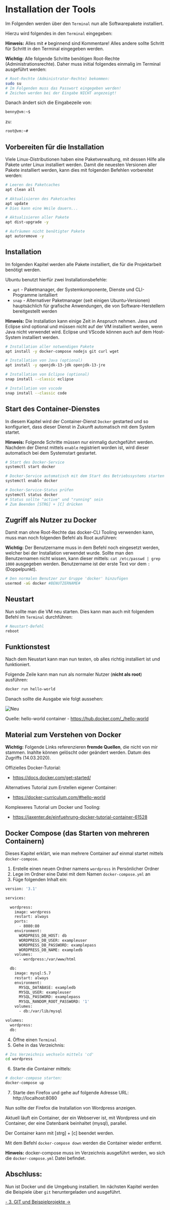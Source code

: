 # Installation der Tools

Im Folgenden werden über den `Terminal` nun alle Softwarepakete installiert.

Hierzu wird folgendes in den `Terminal` eingegeben:

**Hinweis:** Alles mit `#` beginnend sind Kommentare!
Alles andere sollte Schritt für Schritt in den Terminal eingegeben werden.

**Wichtig:** Alle folgende Schritte benötigen Root-Rechte (Administrationsrechte). Daher muss initial folgendes einmalig im Terminal ausgeführt werden:

```sh
# Root-Rechte (Administrator-Rechte) bekommen:
sudo su
# Im Folgenden muss das Passwort eingegeben werden!
# Zeichen werden bei der Eingabe NICHT angezeigt!
```

Danach ändert sich die Eingabezeile von:
```sh
benny@vm:~$
```
zu:
```sh
root@vm:~#
```

## Vorbereiten für die Installation

Viele Linux-Distributionen haben eine Paketverwaltung, mit dessen Hilfe alle Pakete unter Linux installiert werden.
Damit die neuesten Versionen aller Pakete installiert werden, kann dies mit folgenden Befehlen vorbereitet werden:

```sh
# Leeren des Paketcaches
apt clean all

# Aktualisieren des Paketcaches
apt update
# Dies kann eine Weile dauern...

# Aktualisieren aller Pakete
apt dist-upgrade -y

# Aufräumen nicht benötigter Pakete
apt autoremove -y
```

## Installation

Im folgenden Kapitel werden alle Pakete installiert, die für die Projektarbeit benötigt werden.

Ubuntu benutzt hierfür zwei Installationsbefehle:
 * `apt` - Paketmanager, der Systemkomponente, Dienste und CLI-Programme isntalliert
 * `snap` - Alternativer Paketmanager (seit einigen Ubuntu-Versionen) hauptsächlich für grafische Anwendungen, die von Software-Herstellern bereitgestellt werden

**Hinweis:** Die Installation kann einige Zeit in Anspruch nehmen. Java und Eclipse sind optional und müssen nicht auf der VM installiert werden, wenn Java nicht verwendet wird. Eclipse und VScode können auch auf dem Host-System installiert werden.

```sh
# Installation aller notwendigen Pakete
apt install -y docker-compose nodejs git curl wget 

# Installation von Java (optional)
apt install -y openjdk-13-jdk openjdk-13-jre

# Installation von Eclipse (optional)
snap install --classic eclipse

# Installation von vscode
snap install --classic code
```

## Start des Container-Dienstes

In diesem Kapitel wird der Container-Dienst `Docker` gestarted und so konfiguriert, dass dieser Dienst in Zukunft automatisch mit dem System startet.

**Hinweis:** Folgende Schritte müssen nur einmalig durchgeführt werden. Nachdem der Dienst mittels `enable` registriert worden ist, wird dieser automatisch bei dem Systemstart gestartet.

```sh
# Start des Docker-Service
systemctl start docker

# Docker-Service automatisch mit dem Start des Betriebssystems starten
systemctl enable docker

# Docker-Service-Status prüfen
systemctl status docker
# Status sollte "active" und "running" sein
# Zum Beenden [STRG] + [C] drücken
```

## Zugriff als Nutzer zu Docker

Damit man ohne Root-Rechte das docker-CLI Tooling verwenden kann, muss man noch folgenden Befehl als Root ausführen:

**Wichtig:** Der Benutzername muss in dem Befehl noch eingesetzt werden, welcher bei der Installation verwendet wurde. Sollte man den Benutzernamen nicht wissen, kann dieser mittels: `cat /etc/passwd | grep 1000` ausgegeben werden. Benutzername ist der erste Text vor dem `:` (Doppelpunkt).

```sh
# Den normalen Benutzer zur Gruppe 'docker' hinzufügen
usermod -aG docker #BENUTZERNAME#
```

## Neustart

Nun sollte man die VM neu starten. Dies kann man auch mit folgendem Befehl im `Terminal` durchführen:

```sh
# Neustart-Befehl
reboot
```

## Funktionstest

Nach dem Neustart kann man nun testen, ob alles richtig installiert ist und funktioniert.

Folgende Zeile kann man nun als normaler Nutzer (**nicht als root**) ausführen:

```sh
docker run hello-world
```

Danach sollte die Ausgabe wie folgt aussehen:

![Neu](1.png)

Quelle: hello-world container - https://hub.docker.com/_/hello-world

## Material zum Verstehen von Docker

**Wichtig:** Folgende Links referenzieren **fremde Quellen**, die nicht von mir stammen. Inahlte können gelöscht oder geändert werden. Datum des Zugriffs (14.03.2020).

Offizielles Docker-Tutorial:
 * https://docs.docker.com/get-started/

Alternatives Tutorial zum Erstellen eigener Container:
 * https://docker-curriculum.com/#hello-world

Komplexeres Tutorial um Docker und Tooling:
 * https://jaxenter.de/einfuehrung-docker-tutorial-container-61528


## Docker Compose (das Starten von mehreren Containern)

Dieses Kapitel erklärt, wie man mehrere Container auf einmal startet mittels `docker-compose`.

 1. Erstelle einen neuen Ordner namens `wordpress` in Persönlicher Ordner
 2. Lege im Ordner eine Datei mit dem Namen `docker-compose.yml` an
 3. Füge folgenden Inhalt ein:
```sh
version: '3.1'

services:

  wordpress:
    image: wordpress
    restart: always
    ports:
      - 8080:80
    environment:
      WORDPRESS_DB_HOST: db
      WORDPRESS_DB_USER: exampleuser
      WORDPRESS_DB_PASSWORD: examplepass
      WORDPRESS_DB_NAME: exampledb
    volumes:
      - wordpress:/var/www/html

  db:
    image: mysql:5.7
    restart: always
    environment:
      MYSQL_DATABASE: exampledb
      MYSQL_USER: exampleuser
      MYSQL_PASSWORD: examplepass
      MYSQL_RANDOM_ROOT_PASSWORD: '1'
    volumes:
      - db:/var/lib/mysql

volumes:
  wordpress:
  db:
```

 4. Öffne einen `Terminal` 
 5. Gehe in das Verzeichnis:

```sh
# Ins Verzeichnis wechseln mittels 'cd'
cd wordpress
```

 6. Starte die Container mittels:

```sh
# docker-compose starten:
docker-compose up
```

 7. Starte den Firefox und gehe auf folgende Adresse URL: http://localhost:8080

Nun sollte der Firefox die Installation von Wordpress anzeigen.

Aktuell läuft ein Container, der ein Webserver ist, mit Wordpress und ein Container, der eine Datenbank beinhaltet (mysql), parallel.

Der Container kann mit [strg] + [c] beendet werden.

Mit dem Befehl `docker-compose down` werden die Container wieder entfernt.

**Hinweis:** docker-compose muss im Verzeichnis ausgeführt werden, wo sich die `docker-compose.yml` Datei befindet.

## Abschluss:

Nun ist Docker und die Umgebung installiert. Im nächsten Kapitel werden die Beispiele über `git` heruntergeladen und ausgeführt.

[ - 3. GIT und Beispielprojekte ->](../3-git-und-beispielprojekte/README.md)
